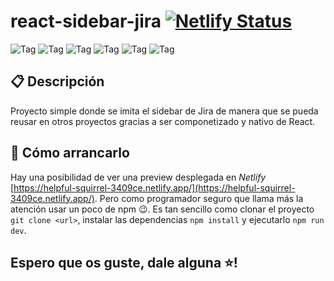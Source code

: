 # react-sidebar-jira [![Netlify Status](https://api.netlify.com/api/v1/badges/0ded0e71-0e40-4fb8-a618-6966fc0ec37d/deploy-status)](https://app.netlify.com/sites/helpful-squirrel-3409ce/deploys)

![Tag](https://img.shields.io/badge/CSS3-f79400?style=flat-square)
![Tag](https://img.shields.io/badge/Component-1b1b1b?style=flat-square)
![Tag](https://img.shields.io/badge/npm%208.19.2-c53635?style=flat-square)
![Tag](https://img.shields.io/badge/Prettier-c693c6?style=flat-square)
![Tag](https://img.shields.io/badge/React%2018-61d9fb?style=flat-square)
![Tag](https://img.shields.io/badge/Website-fbbf47?style=flat-square)

## 📋 Descripción

Proyecto simple donde se imita el sidebar de Jira de manera que se pueda reusar en otros proyectos gracias a ser componetizado y nativo de React.

## 🔨 Cómo arrancarlo

Hay una posibilidad de ver una preview desplegada en _Netlify_ [https://helpful-squirrel-3409ce.netlify.app/](https://helpful-squirrel-3409ce.netlify.app/). Pero como programador seguro que llama más la atención usar un poco de npm 😉. Es tan sencillo como clonar el proyecto `git clone <url>`, instalar las dependencias `npm install` y ejecutarlo `npm run dev`.

## Espero que os guste, dale alguna ⭐!
